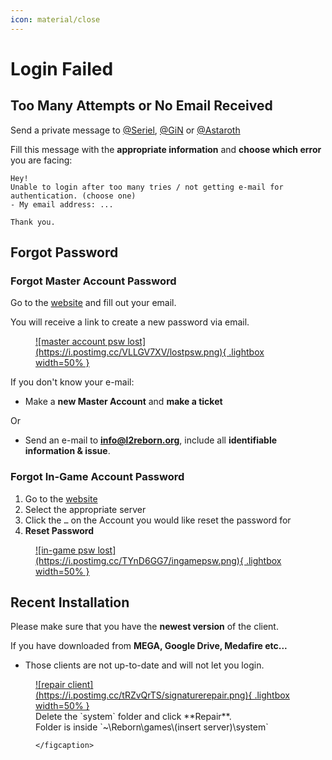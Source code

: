 ```yaml
---
icon: material/close
---
```



# Login Failed

## Too Many Attempts or No Email Received

Send a private message to [@Seriel](https://discord.com/users/1139948642166394920), [@GiN](https://discord.com/users/917729115770073119) or [@Astaroth](https://discord.com/users/1067169953683349577) 

Fill this message with the **appropriate information** and **choose which error** you are facing:
```
Hey! 
Unable to login after too many tries / not getting e-mail for authentication. (choose one)
- My email address: ...

Thank you.
```


## Forgot Password

### Forgot Master Account Password

Go to the [website](https://l2reborn.org/reset-password/) and fill out your email.

You will receive a link to create a new password via email.

<figure markdown="span">
    <a href="https://postimg.cc/z36FLFtC">
    ![master account psw lost](https://i.postimg.cc/VLLGV7XV/lostpsw.png){ .lightbox width=50% }
    </a>
</figure>

If you don't know your e-mail: 

- Make a **new Master Account** and **make a ticket**

Or

- Send an e-mail to **info@l2reborn.org**, include all **identifiable information & issue**.


### Forgot In-Game Account Password

1. Go to the [website](https://l2reborn.org/game-account/)
2. Select the appropriate server
3. Click the `…` on the Account you would like reset the password for
4. **Reset Password**

<figure markdown="span">
    <a href="https://postimg.cc/HVsxwqrX">
    ![in-game psw lost](https://i.postimg.cc/TYnD6GG7/ingamepsw.png){ .lightbox width=50% }
    </a>
</figure>


## Recent Installation

Please make sure that you have the **newest version** of the client.

If you have downloaded from **MEGA, Google Drive, Medafire etc...** 

- Those clients are not up-to-date and will not let you login.

<figure markdown="span">
    <a href="https://postimg.cc/t7bNFNFW">
    ![repair client](https://i.postimg.cc/tRZvQrTS/signaturerepair.png){ .lightbox width=50% }
    </a>
    <figcaption>Delete the `system` folder and click **Repair**. <br>
    Folder is inside `~\Reborn\games\(insert server)\system`
    
    </figcaption>
</figure>




